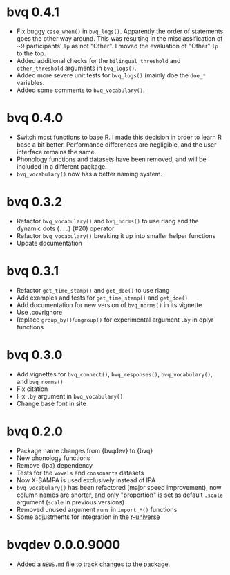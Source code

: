 # bvq 0.4.1

* Fix buggy `case_when()` in `bvq_logs()`. Apparently the order of statements goes the other way around. This was resulting in the misclassification of ~9 participants' `lp` as not "Other". I moved the evaluation of "Other" `lp` to the top.
* Added additional checks for the `bilingual_threshold` and `other_threshold` arguments in `bvq_logs()`.
* Added more severe unit tests for `bvq_logs()` (mainly doe the `doe_*` variables.
* Added some comments to `bvq_vocabulary()`.

# bvq 0.4.0

* Switch most functions to base R. I made this decision in order to learn R base a bit better. Performance differences are negligible, and the user interface remains the same.
* Phonology functions and datasets have been removed, and will be included in a different package.
* `bvq_vocabulary()` now has a better naming system.

# bvq 0.3.2

* Refactor `bvq_vocabulary()` and `bvq_norms()` to use rlang and the dynamic dots (`...`) (#20) operator
* Refactor `bvq_vocabulary()` breaking it up into smaller helper functions
* Update documentation


# bvq 0.3.1

* Refactor `get_time_stamp()` and `get_doe()` to use rlang
* Add examples and tests for `get_time_stamp()` and `get_doe()`
* Add documentation for new version of `bvq_norms()` in its vignette
* Use .covrignore
* Replace `group_by()`/`ungroup()` for experimental argument `.by` in dplyr functions


# bvq 0.3.0

* Add vignettes for `bvq_connect()`, `bvq_responses()`, `bvq_vocabulary()`, and `bvq_norms()`
* Fix citation
* Fix `.by` argument in `bvq_vocabulary()`
* Change base font in site

# bvq 0.2.0

* Package name changes from {bvqdev} to {bvq}
* New phonology functions
* Remove {ipa} dependency
* Tests for the `vowels` and `consonants` datasets
* Now X-SAMPA is used exclusively instead of IPA
* `bvq_vocabulary()` has been refactored (major speed improvement), now column names are shorter, and only "proportion" is set as default `.scale` argument (`scale` in previous versions)
* Removed unused argument `runs` in `import_*()` functions
* Some adjustments for integration in the [r-universe](https://gongcastro.r-universe.dev/bvq)

# bvqdev 0.0.0.9000

* Added a `NEWS.md` file to track changes to the package.
